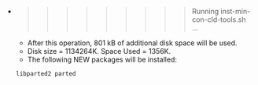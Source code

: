 * >>>>>>>>> Running inst-min-con-cld-tools.sh ...
  * After this operation, 801 kB of additional disk space will be used.
  * Disk size = 1134264K. Space Used = 1356K.
  * The following NEW packages will be installed:
  ```bash
  libparted2 parted
  ```
